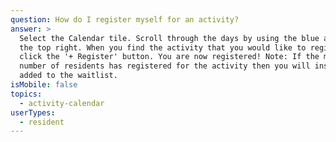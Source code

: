 ```yaml
---
question: How do I register myself for an activity?
answer: >
  Select the Calendar tile. Scroll through the days by using the blue arrows on
  the top right. When you find the activity that you would like to register for
  click the '+ Register' button. You are now registered! Note: If the maximum
  number of residents has registered for the activity then you will instead be
  added to the waitlist.
isMobile: false
topics:
  - activity-calendar
userTypes:
  - resident
---
```

